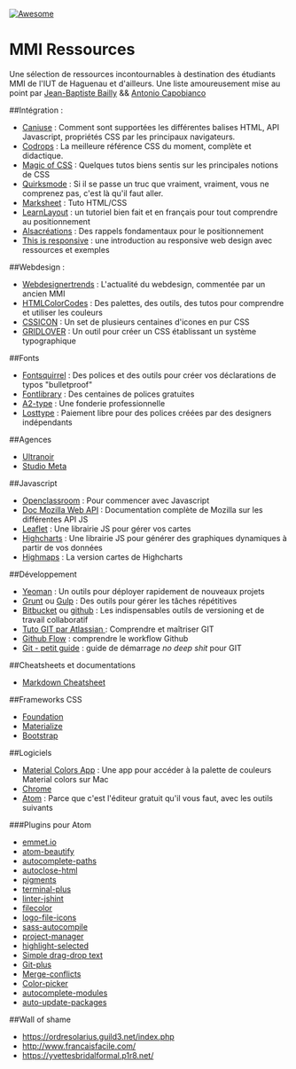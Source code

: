 [![Awesome](https://img.shields.io/badge/MMI-resources-562572.svg)](https://github.com/mmi-haguenau)
# MMI Ressources
Une sélection de ressources incontournables à destination des étudiants MMI de l'IUT de Haguenau et d'ailleurs.
Une liste amoureusement mise au point par [Jean-Baptiste Bailly](https://twitter.com/justinbasile) && [Antonio Capobianco](https://twitter.com/LamiTransalpin)


##Intégration :
* [Caniuse](http://caniuse.com/) : Comment sont supportées les différentes balises HTML, API Javascript, propriétés CSS par les principaux navigateurs.
* [Codrops](http://tympanus.net/codrops/css_reference/) : La meilleure référence CSS du moment, complète et didactique.
* [Magic of CSS](http://adamschwartz.co/magic-of-css/) : Quelques tutos biens sentis sur les principales notions de CSS
* [Quirksmode](http://www.quirksmode.org/) : Si il se passe un truc que vraiment, vraiment, vous ne comprenez pas, c'est là qu'il faut aller.
* [Marksheet](http://marksheet.io/) : Tuto HTML/CSS
* [LearnLayout](http://fr.learnlayout.com/) : un tutoriel bien fait et en français pour tout comprendre au positionnement
* [Alsacréations](http://www.alsacreations.com/article/lire/533-initiation-au-positionnement-en-css-partie-1.html) : Des rappels fondamentaux pour le positionnement
* [This is responsive](http://bradfrost.github.io/this-is-responsive/) : une introduction au responsive web design avec ressources et exemples

##Webdesign :
* [Webdesignertrends](http://www.webdesignertrends.com/) : L'actualité du webdesign, commentée par un ancien MMI
* [HTMLColorCodes](http://htmlcolorcodes.com/) : Des palettes, des outils, des tutos pour comprendre et utiliser les couleurs
* [CSSICON](http://cssicon.space/#/) : Un set de plusieurs centaines d'icones en pur CSS
* [GRIDLOVER](http://www.gridlover.net/try) : Un outil pour créer un CSS établissant un système typographique

##Fonts
* [Fontsquirrel](https://www.fontsquirrel.com/) : Des polices et des outils pour créer vos déclarations de typos "bulletproof"
* [Fontlibrary](fontlibrary.org) : Des centaines de polices gratuites
* [A2-type](a2-type.co.uk) : Une fonderie professionnelle
* [Losttype](losttype.com) : Paiement libre pour des polices créées par des designers indépendants

##Agences
* [Ultranoir](http://www.ultranoir.com/fr/)
* [Studio Meta](http://www.studiometa.fr/)



##Javascript
* [Openclassroom](https://openclassrooms.com/courses/dynamisez-vos-sites-web-avec-javascript) : Pour commencer avec Javascript
* [Doc Mozilla Web API](https://developer.mozilla.org/fr/docs/Web/API) : Documentation complète de Mozilla sur les différentes API JS
* [Leaflet](http://leafletjs.com/) : Une librairie JS pour gérer vos cartes
* [Highcharts](http://www.highcharts.com/) : Une librairie JS pour générer des graphiques dynamiques à partir de vos données
* [Highmaps](http://www.highcharts.com/products/highmaps) : La version cartes de Highcharts

##Développement
* [Yeoman](http://yeoman.io/) : Un outils pour déployer rapidement de nouveaux projets
* [Grunt](http://gruntjs.com/) ou [Gulp](http://gulpjs.com/) : Des outils pour gérer les tâches répétitives
* [Bitbucket](https://bitbucket.org/) ou [github](https://github.com/) : Les indispensables outils de versioning et de travail collaboratif
* [Tuto GIT par Atlassian ](https://www.atlassian.com/git/tutorials/) : Comprendre et maîtriser GIT
* [Github Flow](https://guides.github.com/introduction/flow/) : comprendre le workflow Github
* [Git - petit guide](http://rogerdudler.github.io/git-guide/index.fr.html) : guide de démarrage _no deep shit_ pour GIT

##Cheatsheets et documentations
* [Markdown Cheatsheet](https://github.com/adam-p/markdown-here/wiki/Markdown-Cheatsheet#emphasis)


##Frameworks CSS
* [Foundation](http://foundation.zurb.com/)
* [Materialize](http://materializecss.com/)
* [Bootstrap](http://getbootstrap.com/)

##Logiciels

* [Material Colors App](https://github.com/romannurik/MaterialColorsApp) : Une app pour accéder à la palette de couleurs Material colors sur Mac
* [Chrome](https://www.google.com/chrome/)
* [Atom](https://atom.io/) : Parce que c'est l'éditeur gratuit qu'il vous faut, avec les outils suivants

###Plugins pour Atom
  * [emmet.io](https://atom.io/packages/emmet)
  * [atom-beautify](https://atom.io/packages/atom-beautify)
  * [autocomplete-paths](https://atom.io/packages/autocomplete-paths)
  * [autoclose-html](https://atom.io/packages/autoclose-html)
  * [pigments](https://atom.io/packages/pigments)
  * [terminal-plus](https://atom.io/packages/terminal-plus)
  * [linter-jshint](https://atom.io/packages/linter-jshint)
  * [filecolor](https://atom.io/packages/filecolor)
  * [logo-file-icons](https://atom.io/packages/logo-file-icons)
  * [sass-autocompile](https://atom.io/packages/sass-autocompile)
  * [project-manager](https://atom.io/packages/project-manager)
  * [highlight-selected](https://atom.io/packages/highlight-selected)
  * [Simple drag-drop text](https://atom.io/packages/simple-drag-drop-text)
  * [Git-plus](https://atom.io/packages/git-plus)
  * [Merge-conflicts](https://atom.io/packages/Merge-conflicts)
  * [Color-picker](https://atom.io/packages/Color-picker)
  * [autocomplete-modules](https://atom.io/packages/autocomplete-modules)
  * [auto-update-packages](https://atom.io/packages/auto-update-packages)

##Wall of shame
- https://ordresolarius.guild3.net/index.php
- http://www.francaisfacile.com/
- https://yvettesbridalformal.p1r8.net/
